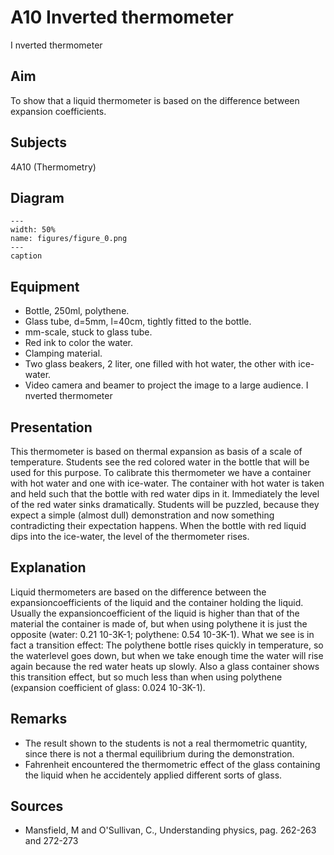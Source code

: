 # A10 Inverted thermometer 
 I nverted thermometer   
  
## Aim   
 To show that a liquid thermometer is based on the difference between expansion coefficients.    
  
## Subjects   
 4A10 (Thermometry)   
  
## Diagram   
   
```{figure} figures/figure_0.png  
---  
width: 50%  
name: figures/figure_0.png  
---  
caption  
``` 
      
  
## Equipment   
 
 *  Bottle, 250ml, polythene. 
 *  Glass tube, d=5mm, l=40cm, tightly fitted to the bottle. 
 *  mm-scale, stuck to glass tube. 
 *  Red ink to color the water. 
 *  Clamping material. 
 *  Two glass beakers, 2 liter, one filled with hot water, the other with ice-water. 
 *  Video camera and beamer to project the image to a large audience. I nverted thermometer
      
  
## Presentation   
 This thermometer is based on thermal expansion as basis of a scale of temperature. Students see the red colored water in the bottle that will be used for this purpose. To calibrate this thermometer we have a container with hot water and one with ice-water. The container with hot water is taken and held such that the bottle with red water dips in it. Immediately the level of the red water sinks dramatically. Students will be puzzled, because they expect a simple (almost dull) demonstration and now something contradicting their expectation happens. When the bottle with red liquid dips into the ice-water, the level of the thermometer rises.    
  
## Explanation   
 Liquid thermometers are based on the difference between the expansioncoefficients of the liquid and the container holding the liquid. Usually the expansioncoefficient of the liquid is higher than that of the material the container is made of, but when using polythene it is just the opposite (water: 0.21 10-3K-1; polythene: 0.54 10-3K-1). What we see is in fact a transition effect: The polythene bottle rises quickly in temperature, so the waterlevel goes down, but when we take enough time the water will rise again because the red water heats up slowly. Also a glass container shows this transition effect, but so much less than when using polythene (expansion coefficient of glass: 0.024 10-3K-1).    
  
## Remarks   
 
 *  The result shown to the students is not a real thermometric quantity, since there is not a thermal equilibrium during the demonstration. 
 *  Fahrenheit encountered the thermometric effect of the glass containing the liquid when he accidentely applied different sorts of glass.
   
  
## Sources   
 
 *  Mansfield, M and O'Sullivan, C., Understanding physics, pag. 262-263 and 272-273
  